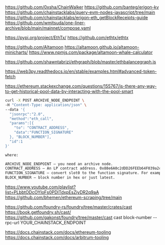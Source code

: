 https://github.com/0xsha/ChainWalker
https://github.com/banteg/erigon-kv
https://github.com/chainstacklabs/query-evm-nodes-javascript/tree/main
https://github.com/chainstacklabs/erigon-eth_getBlockReceipts-guide
https://github.com/wmitsuda/one-liner-archive/blob/main/mainnet/compose.yaml

https://pypi.org/project/EthTx/
https://github.com/ethtx/ethtx

https://github.com/Altamoon
https://altamoon.github.io/altamoon-minicharts/
https://www.npmjs.com/package/altamoon-whale-calculator

https://github.com/shawntabrizi/ethgraph/blob/master/ethbalancegraph.js

https://web3py.readthedocs.io/en/stable/examples.html#advanced-token-fetch

https://ethereum.stackexchange.com/questions/155767/is-there-any-way-to-get-historical-pool-data-by-interacting-with-the-pool-smart
```bash
curl -X POST ARCHIVE_NODE_ENDPOINT \
-H "Content-Type: application/json" \
--data '{
  "jsonrpc":"2.0",
  "method":"eth_call",
  "params":[{
    "to": "CONTRACT_ADDRESS",
    "data":"FUNCTION_SIGNATURE"
  }, "BLOCK_NUMBER"],
  "id":1
}'

where:

ARCHIVE_NODE_ENDPOINT — you need an archive node.
CONTRACT_ADDRESS — An LP contract address. 0x88e6A0c2dDD26FEEb64F039a2c41296FcB3f5640 in our case.
FUNCTION_SIGNATURE — convert slot0 to the function signature. For example, use an online tool, paste slot0 in Function name and parameters type and get 0x3850c7bd.
BLOCK_NUMBER — block number in hex or just latest.
```

https://www.youtube.com/playlist?list=PLbbtODcOYIoFs0PDlTdxpEsZiyDR2q9aA
https://github.com/bhemen/ethereum-scraping/tree/main

https://github.com/foundry-rs/foundry/tree/master/crates/cast
https://book.getfoundry.sh/cast/
https://github.com/gakonst/foundry/tree/master/cast
cast block-number --rpc-url YOUR_CHAINSTACK_ENDPOINT

https://docs.chainstack.com/docs/ethereum-tooling
https://docs.chainstack.com/docs/arbitrum-tooling
